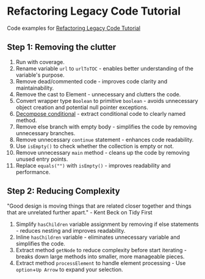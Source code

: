 # Refactoring Legacy Code Tutorial

Code examples for [Refactoring Legacy Code Tutorial](https://ibanfr.github.io/xp/tutorials/refactoring-legacy-code/)

## Step 1: Removing the clutter

1. Run with coverage.
2. Rename variable `url` to `urlToTOC` - enables better understanding of the variable's purpose.
3. Remove dead/commented code - improves code clarity and maintainability.
4. Remove the cast to Element - unnecessary and clutters the code.
5. Convert wrapper type `Boolean` to primitive `boolean` - avoids unnecessary object creation and potential null pointer exceptions.
6. [Decompose conditional] - extract conditional code to clearly named method.
7. Remove else branch with empty body - simplifies the code by removing unnecessary branches.
8. Remove unnecessary `continue` statement - enhances code readability.
9. Use `isEmpty()` to check whether the collection is empty or not.
10. Remove unnecessary `main` method - cleans up the code by removing unused entry points.
11. Replace `equals("")` with `isEmpty()` - improves readability and performance.

## Step 2: Reducing Complexity

"Good design is moving things that are related closer together and things that are unrelated further apart." - Kent Beck on Tidy First

1. Simplify `hasChildren` variable assignment by removing if else statements - reduces nesting and improves readability.
2. Inline `hasChildren` variable - eliminates unnecessary variable and simplifies the code.
3. Extract method `getNode` to reduce complexity before start iterating - breaks down large methods into smaller, more manageable pieces.
4. Extract method `processElement` to handle element processing - Use `option`+`Up Arrow` to expand your selection.

[Decompose conditional]: https://refactoring.guru/decompose-conditional